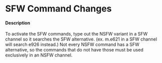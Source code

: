 # SFW Command Changes

#### Description

To activate the SFW commands, type out the NSFW variant in a SFW channel so it searches the SFW alternative. (ex. m.e621 in a SFW channel will search e926 instead.) Not every NSFW command has a SFW alternative, so the commands that do not have those must be used exclusively in an NSFW channel.
